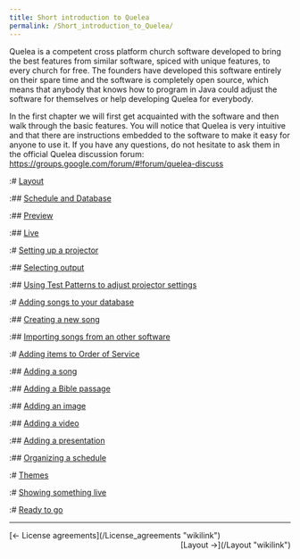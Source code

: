 ```yaml
---
title: Short introduction to Quelea
permalink: /Short_introduction_to_Quelea/
---
```


Quelea is a competent cross platform church software developed to bring the best features from similar software, spiced with unique features, to every church for free. The founders have developed this software entirely on their spare time and the software is completely open source, which means that anybody that knows how to program in Java could adjust the software for themselves or help developing Quelea for everybody.

In the first chapter we will first get acquainted with the software and then walk through the basic features. You will notice that Quelea is very intuitive and that there are instructions embedded to the software to make it easy for anyone to use it. If you have any questions, do not hesitate to ask them in the official Quelea discussion forum: <https://groups.google.com/forum/#!forum/quelea-discuss>

:\# [Layout](/Layout "wikilink")

:\#\# [Schedule and Database](/Layout#Schedule_and_Database "wikilink")

:\#\# [Preview](/Layout#Preview "wikilink")

:\#\# [Live](/Layout#Live "wikilink")

:\# [Setting up a projector](/Setting_up_a_projector "wikilink")

:\#\# [Selecting output](/Setting_up_a_projector#Selecting_output "wikilink")

:\#\# [Using Test Patterns to adjust projector settings](/Setting_up_a_projector#Using_Test_Patterns_to_adjust_projector_settings "wikilink")

:\# [Adding songs to your database](/Adding_songs_to_your_database "wikilink")

:\#\# [Creating a new song](/Adding_songs_to_your_database#Creating_a_new_song "wikilink")

:\#\# [Importing songs from an other software](/Adding_songs_to_your_database#Importing_songs_from_an_other_software "wikilink")

:\# [Adding items to Order of Service](/Adding_items_to_Order_of_Service "wikilink")

:\#\# [Adding a song](/Adding_items_to_Order_of_Service#Adding_a_song "wikilink")

:\#\# [Adding a Bible passage](/Adding_items_to_Order_of_Service#Adding_a_Bible_passage "wikilink")

:\#\# [Adding an image](/Adding_items_to_Order_of_Service#Adding_an_image "wikilink")

:\#\# [Adding a video](/Adding_items_to_Order_of_Service#Adding_a_video "wikilink")

:\#\# [Adding a presentation](/Adding_items_to_Order_of_Service#Adding_a_presentation "wikilink")

:\#\# [Organizing a schedule](/Adding_items_to_Order_of_Service#Organizing_a_schedule "wikilink")

:\# [Themes](/Themes "wikilink")

:\# [Showing something live](/Showing_something_live "wikilink")

:\# [Ready to go](/Ready_to_go "wikilink")

------------------------------------------------------------------------

<div style="text-align: left;">
[← License agreements](/License_agreements "wikilink") <span style="float:right;"> [Layout →](/Layout "wikilink")</span>

</div>
